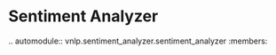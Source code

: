 Sentiment Analyzer
===============================================

.. automodule:: vnlp.sentiment_analyzer.sentiment_analyzer
    :members: